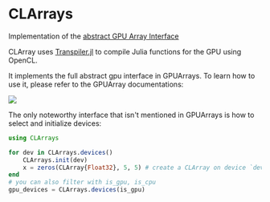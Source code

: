 # CLArrays

Implementation of the [abstract GPU Array Interface](https://github.com/JuliaGPU/GPUArrays.jl)

CLArray uses [Transpiler.jl](https://github.com/SimonDanisch/Transpiler.jl) to compile Julia functions for the GPU using OpenCL.

It implements the full abstract gpu interface in GPUArrays.
To learn how to use it, please refer to the GPUArray documentations:

[![](https://img.shields.io/badge/docs-latest-blue.svg)](https://JuliaGPU.github.io/GPUArrays.jl/latest)

The only noteworthy interface that isn't mentioned in GPUArrays is how to select and initialize devices:

```Julia
using CLArrays

for dev in CLArrays.devices()
    CLArrays.init(dev)
    x = zeros(CLArray{Float32}, 5, 5) # create a CLArray on device `dev`
end
# you can also filter with is_gpu, is_cpu
gpu_devices = CLArrays.devices(is_gpu)
```
